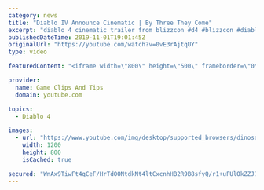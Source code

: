 ```yaml
---
category: news
title: "Diablo IV Announce Cinematic | By Three They Come"
excerpt: "diablo 4 cinematic trailer from blizzcon #d4 #blizzcon #diablo."
publishedDateTime: 2019-11-01T19:01:45Z
originalUrl: "https://youtube.com/watch?v=0vE3rAjtqUY"
type: video

featuredContent: "<iframe width=\"800\" height=\"500\" frameborder=\"0\" src=\"https://www.youtube.com/embed/0vE3rAjtqUY\" allow=\"accelerometer; autoplay; encrypted-media; gyroscope; picture-in-picture\" allowfullscreen></iframe>"

provider:
  name: Game Clips And Tips
  domain: youtube.com

topics:
  - Diablo 4

images:
  - url: "https://www.youtube.com/img/desktop/supported_browsers/dinosaur.png"
    width: 1200
    height: 800
    isCached: true

secured: "WnAx9TiwFt4qCeF/HrTdOONtdkNt4ltCxcnhHB2R9B8sfyQ/r1+uFUlOkZZJ7tUFD1/GGnZflUXrQOtu0weN8do02Ab4yBwjvz5NPozo7Qbx6kPblU4aQ5UevGjgTONCOCPlN62nKNeOAy1AYZMAproHwynIkoY5Bh4fQVVMhs6uUJxQ/8X/pOFZoMf7K7VFLB6eL5Y55tdfZAuBzlaGnUPpLqiX7U1ZHunIeyzVkdMzpCDqzApqF6kWcYtIVSuTDJRBsXHWjrxDJ0pOI83wZwjKQ06g2FJ+lqlJEBJvEZwFJOxEK1gOy10cVCBqMreDFIhSgyniZw2ut+BnxhKULhcFdkfztjw9xSrS4V5cm3uFQCy8eO6zC01VnLHnbbDBYTmuwRAlCNRd0gCm+A/68A==;mR6tepHszmAYWgOj7RSIsQ=="
---
```


